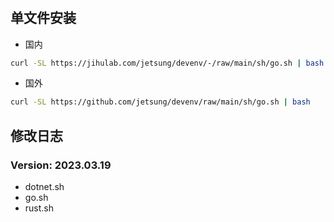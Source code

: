 #

## 单文件安装

- 国内

```bash
curl -SL https://jihulab.com/jetsung/devenv/-/raw/main/sh/go.sh | bash
```

- 国外

```bash
curl -SL https://github.com/jetsung/devenv/raw/main/sh/go.sh | bash
```

## 修改日志

### Version: 2023.03.19

- dotnet.sh
- go.sh
- rust.sh
